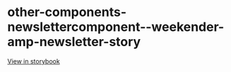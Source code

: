 # other-components-newslettercomponent--weekender-amp-newsletter-story

[View in storybook](https://raw.githack.com/Independent-Digital-News-and-Media-Ltd/standard-pwamp-sb/PR-876-sb/index.html?path=/story/other-components-newslettercomponent--weekender-amp-newsletter-story)